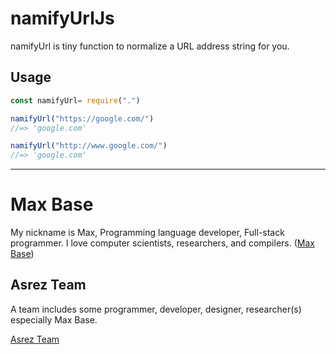 # namifyUrlJs

namifyUrl is tiny function to normalize a URL address string for you.

## Usage

```js
const namifyUrl= require(".")

namifyUrl("https://google.com/")
//=> 'google.com'

namifyUrl("http://www.google.com/")
//=> 'google.com'
```

---------

# Max Base

My nickname is Max, Programming language developer, Full-stack programmer. I love computer scientists, researchers, and compilers. ([Max Base](https://maxbase.org/))

## Asrez Team

A team includes some programmer, developer, designer, researcher(s) especially Max Base.

[Asrez Team](https://www.asrez.com/)
